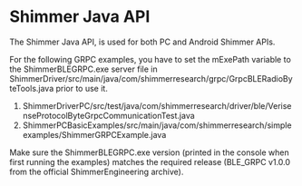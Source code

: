 # Shimmer Java API

The Shimmer Java API, is used for both PC and Android Shimmer APIs.

For the following GRPC examples, you have to set the mExePath variable to the ShimmerBLEGRPC.exe server file in
ShimmerDriver/src/main/java/com/shimmerresearch/grpc/GrpcBLERadioByteTools.java prior to use it.

1. ShimmerDriverPC/src/test/java/com/shimmerresearch/driver/ble/VerisenseProtocolByteGrpcCommunicationTest.java
2. ShimmerPCBasicExamples/src/main/java/com/shimmerresearch/simpleexamples/ShimmerGRPCExample.java

Make sure the ShimmerBLEGRPC.exe version (printed in the console when first running the examples) matches the required
release (BLE_GRPC v1.0.0 from the official ShimmerEngineering archive).






